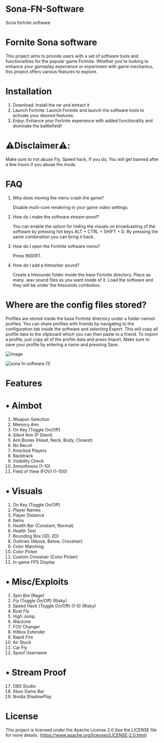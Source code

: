 # Sona-FN-Software
Sona fortnite software


# Fornite Sona software
This project aims to provide users with a set of software tools and functionalities for the popular game Fortnite. Whether you're looking to enhance your gameplay experience or experiment with game mechanics, this project offers various features to explore.

# Installation
1. Download: Install the rar and extract it
2. Launch Fortnite: Launch Fortnite and launch the software tools to activate your desired features.
3. Enjoy: Enhance your Fortnite experience with added functionality and dominate the battlefield!

# ⚠️Disclaimer⚠️: 
Make sure to not abuse Fly, Speed hack, If you do, You will get banned after a few hours if you abuse the mods.




# FAQ
1. Why does moving the menu crash the game?
   
   Disable multi-core rendering in your game video settings.

3. How do i make the software stream-proof?
   
   You can enable the option for hiding the visuals on broadcasting of the software by pressing hot keys ALT + CTRL + SHIFT + D. By pressing the same combination you can bring it back.

4. How do I open the Fortnite software menu?

   Press INSERT.

6. How do I add a hitmarker sound?
   
   Create a hitsounds folder inside the base Fortnite directory. Place as many .wav sound files as you want inside of it. Load the software and they will be under the hitsounds combobox.

# Where are the config files stored?
Profiles are stored inside the base Fortnite directory under a folder named profiles. You can share profiles with friends by navigating to the configuration tab inside the software and selecting Export. This will copy all profile data to the clipboard which you can then paste to a friend. To import a profile, just copy all of the profile data and press Import. Make sure to save your profile by entering a name and pressing Save.

![image](https://github.com/user-attachments/assets/99a284c7-9b79-41e8-a358-dc76e5afd803)


![sona fn software (1)](https://github.com/user-attachments/assets/624c4f5a-42c6-4050-8626-1b22e680e9cc)

# Features
# •  Aimbot
1. Weapon Selection
2. Memory Aim
3. On Key (Toggle On/Off)
4.  Silent Aim (P Silent)
5. Aim Bones (Head, Neck, Body, Closest)
6. No Recoil
7. Knocked Players
8. Backtrack
9. Visibility Check
10. Smoothness (1-10)
11. Field of View (FOV) (1-100)


# • Visuals
1. On Key (Toggle On/Off)
3. Player Names
4. Player Distance
5. Items
6. Health Bar (Constant, Normal)
7. Health Text
8. Bounding Box (3D, 2D)
9. Outlines (Above, Below, Crosshair)
10. Color Matching
11. Color Picker
12. Custom Crosshair (Color Picker)
13. In-game FPS Display


# • Misc/Exploits
1. Spin Bot (Rage)
2. Fly (Toggle On/Off) (Risky)
3. Speed Hack (Toggle On/Off) (1-5) (Risky)
4. Boat Fly
8. High Jump
9. Warzone
10. FOV Changer
11. Hitbox Extender
12. Rapid Fire
13. Air Stuck
14. Car Fly
15. Spoof Username


# • Stream Proof
17. OBS Studio
18. Xbox Game Bar
19. Nvidia ShadowPlay


# License
This project is licensed under the Apache License 2.0 See the LICENSE file for more details. (https://www.apache.org/licenses/LICENSE-2.0.html)
